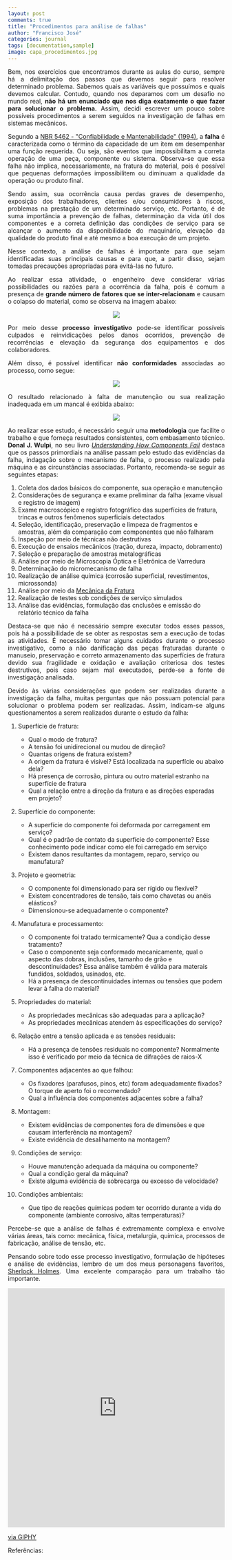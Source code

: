 ```yaml
---
layout: post
comments: true
title: "Procedimentos para análise de falhas"
author: "Francisco José"
categories: journal
tags: [documentation,sample]
image: capa_procedimentos.jpg
---
```

<html>
<body>

<p align="justify"> Bem, nos exercícios que encontramos durante as aulas do curso, sempre há a delimitação dos passos que devemos seguir para resolver determinado problema. Sabemos quais as variáveis que possuímos e quais devemos calcular. Contudo, quando nos deparamos com um desafio no mundo real, <b>não há um enunciado que nos diga exatamente o que fazer para solucionar o problema.</b> Assim, decidi escrever um pouco sobre possíveis procedimentos a serem seguidos na investigação de falhas em sistemas mecânicos.</p>

<p align="justify"> Segundo a <a href="https://www.abntcatalogo.com.br/norma.aspx?ID=4086">NBR 5462 - "Confiabilidade e Mantenabilidade" (1994)</a>, a <b>falha</b> é caracterizada como o término da capacidade de um item em desempenhar uma função requerida. Ou seja, são eventos que impossibilitam a correta operação de uma peça, componente ou sistema. Observa-se que essa falha não implica, necessariamente, na fratura do material, pois é possível que pequenas deformações impossibilitem ou diminuam a qualidade da operação ou produto final.</p>

<p align="justify"> Sendo assim, sua ocorrência causa perdas graves de desempenho, exposição dos trabalhadores, clientes e/ou consumidores à riscos, problemas na prestação de um determinado serviço, etc. Portanto, é de suma importância a prevenção de falhas, determinação da vida útil dos componentes e a correta definição das condições de serviço para se alcançar o aumento da disponibilidade do maquinário, elevação da qualidade do produto final e até mesmo a boa execução de um projeto.</p>

<p align="justify"> Nesse contexto, a análise de falhas é importante para que sejam identificadas suas principais causas e para que, a partir disso, sejam tomadas precauções apropriadas para evitá-las no futuro.</p>

<p align="justify"> Ao realizar essa atividade, o engenheiro deve considerar várias possibilidades ou razões para a ocorrência da falha, pois é comum a presença de <b>grande número de fatores que se inter-relacionam</b> e causam o colapso do material, como se observa na imagem abaixo:</p>

<p align = "center">
<img src="http://engfrancisco.com/assets/img/Fatores_falhas.jpg"></p>

<p align="justify"> Por meio desse <b>processo investigativo</b> pode-se identificar possíveis culpados e reinvidicações pelos danos ocorridos, prevenção de recorrências e elevação da segurança dos equipamentos e dos colaboradores.</p>

<p align="justify"> Além disso, é possível identificar <b>não conformidades</b> associadas ao processo, como segue:</p>

<p align = "center">
<img src="http://engfrancisco.com/assets/img/Nao_conformidades.jpg"></p>

<p align="justify"> O resultado relacionado à falta de manutenção ou sua realização inadequada em um mancal é exibida abaixo:</p>

<p align = "center">
<img src="http://engfrancisco.com/assets/img/falha_rolamento.jpg"></p>

<p align="justify"> Ao realizar esse estudo, é necessário seguir uma <b>metodologia</b> que facilite o trabalho e que forneça resultados consistentes, com embasamento técnico. <b>Donal J. Wulpi</b>, no seu livro <a href="https://www.amazon.com/Understanding-How-Components-Fail-3rd/dp/1627080147"> <i>Understanding How Components Fail</i></a> destaca que os passos primordiais na análise passam pelo estudo das evidências da falha, indagação sobre o mecanismo de falha, o processo realizado pela máquina e as circunstâncias associadas. Portanto, recomenda-se seguir as seguintes etapas:</p>

<ol>
	<li>Coleta dos dados básicos do componente, sua operação e manutenção</li>
	<li>Considerações de segurança e exame preliminar da falha (exame visual e registro de imagem)</li>
	<li>Exame macroscópico e registro fotográfico das superfícies de fratura, trincas e outros fenômenos superficiais detectados</li>
	<li>Seleção, identificação, preservação e limpeza de fragmentos e amostras, além da comparação com componentes que não falharam</li>
	<li>Inspeção por meio de técnicas não destrutivas</li>
	<li>Execução de ensaios mecânicos (tração, dureza, impacto, dobramento)</li>
	<li>Seleção e preparação de amostras metalográficas</li>
	<li>Análise por meio de Microscopia Óptica e Eletrônica de Varredura</li>
	<li>Determinação do micromecanismo de falha</li>
	<li>Realização de análise química (corrosão superficial, revestimentos, microssonda)</li>
	<li>Análise por meio da <a href="https://pt.wikipedia.org/wiki/Mec%C3%A2nica_da_fratura#:~:text=A%20mec%C3%A2nica%20da%20fratura%20%C3%A9,fratura%20(rotura)%20do%20mesmo.">Mecânica da Fratura</a></li>
	<li>Realização de testes sob condições de serviço simulados</li>
	<li>Análise das evidências, formulação das cnclusões e emissão do relatório técnico da falha</li>
</ol>

<p align="justify">Destaca-se que não é necessário sempre executar todos esses passos, pois há a possibilidade de se obter as respostas sem a execução de todas as atividades. É necessário tomar alguns cuidados durante o processo investigativo, como a não danificação das peças fraturadas durante o manuseio, preservação e correto armazenamento das superfícies de fratura devido sua fragilidade e oxidação e avaliação criteriosa dos testes destrutivos, pois caso sejam mal executados, perde-se a fonte de investigação analisada.</p>

<p align="justify"> Devido às várias considerações que podem ser realizadas durante a investigação da falha, muitas perguntas que não possuam potencial para solucionar o problema podem ser realizadas. Assim, indicam-se alguns questionamentos a serem realizados durante o estudo da falha:</p>

<ol>
	<li> Superfície de fratura:</li>
	<ul>
		<li>Qual o modo de fratura?</li>
		<li>A tensão foi unidirecional ou mudou de direção?</li>
		<li>Quantas origens de fratura existem?</li>
		<li>A origem da fratura é visível? Está localizada na superfície ou abaixo dela?</li>
		<li>Há presença de corrosão, pintura ou outro material estranho na superfície de fratura</li>
		<li>Qual a relação entre a direção da fratura e as direções esperadas em projeto?</li>
	</ul>
	<p><li>Superfície do componente:</li>
	<ul>
		<li>A superfície do componente foi deformada por carregament em serviço?</li>
		<li>Qual é o padrão de contato da superfície do componente? Esse conhecimento pode indicar como ele foi carregado em serviço</li>
		<li>Existem danos resultantes da montagem, reparo, serviço ou manufatura?</li>
	</ul></p>
	<p><li>Projeto e geometria:</li>
	<ul>
		<li>O componente foi dimensionado para ser rígido ou flexível?</li>
		<li>Existem concentradores de tensão, tais como chavetas ou anéis elásticos?</li>
		<li>Dimensionou-se adequadamente o componente?</li>
	</ul></p>
	<p><li>Manufatura e processamento:</li>
	<ul>
		<li>O componente foi tratado termicamente? Qua a condição desse tratamento?</li>
		<li>Caso o componente seja conformado mecanicamente, qual o aspecto das dobras, inclusões, tamanho de grão e descontinuidades? Essa análise também é válida para materais fundidos, soldados, usinados, etc.</li>
		<li>Há a presença de descontinuidades internas ou tensões que podem levar à falha do material?</li>
	</ul></p>
	<p><li>Propriedades do material:</li>
	<ul>
		<li>As propriedades mecânicas são adequadas para a aplicação?</li>
		<li>As propriedades mecânicas atendem às especificações do serviço?</li>
	</ul></p>
	<p><li>Relação entre a tensão aplicada e as tensões residuais:</li>
	<ul>
		<li>Há a presença de tensões residuais no componente? Normalmente isso é verificado por meio da técnica de difrações de raios-X</li>
	</ul></p>
	<p><li>Componentes adjacentes ao que falhou:</li>
	<ul>
		<li>Os fixadores (parafusos, pinos, etc) foram adequadamente fixados? O torque de aperto foi o recomendado?</li>
		<li>Qual a influência dos componentes adjacentes sobre a falha?</li>
	</ul></p>
	<p><li>Montagem:</li>
	<ul>
		<li>Existem evidências de componentes fora de dimensões e que causam interferência na montagem?</li>
		<li>Existe evidência de desalihamento na montagem?</li>
	</ul></p>
	<p><li>Condições de serviço:</li>
	<ul>
		<li>Houve manutenção adequada da máquina ou componente?</li>
		<li>Qual a condição geral da máquina?</li>
		<li>Existe alguma evidência de sobrecarga ou excesso de velocidade?</li>
	</ul></p>
	<p><li>Condições ambientais:</li>
	<ul>
		<li>Que tipo de reações químicas podem ter ocorrido durante a vida do componente (ambiente corrosivo, altas temperaturas)?</li>
	</ul></p>
</ol>

<p align="justify"> Percebe-se que a análise de falhas é extremamente complexa e envolve várias áreas, tais como: mecânica, física, metalurgia, química, processos de fabricação, análise de tensão, etc.</p>

<p align="justify"> Pensando sobre todo esse processo investigativo, formulação de hipóteses e análise de evidências, lembro de um dos meus personagens favoritos, <a href="https://pt.wikipedia.org/wiki/Sherlock_Holmes">Sherlock Holmes</a>. Uma excelente comparação para um trabalho tão importante.</p>

</body>
</html>

<div style="width:100%;height:0;padding-bottom:110%;position:relative;"><iframe src="https://giphy.com/embed/RaLIOPl8MLyWA" width="100%" height="100%" style="position:absolute" frameBorder="0" class="giphy-embed" allowFullScreen></iframe></div><p><a href="https://giphy.com/gifs/sherlock-holmes-RaLIOPl8MLyWA">via GIPHY</a></p>

<p align="justify">Referências:</p>
